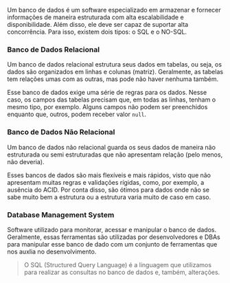 Um banco de dados é um software especializado em armazenar e fornecer informações de maneira estruturada com alta escalabilidade e disponibilidade. Além disso, ele deve ser capaz de suportar alta concorrência. Para isso, existem dois tipos: o SQL e o NO-SQL.

### Banco de Dados Relacional
Um banco de dados relacional estrutura seus dados em tabelas, ou seja, os dados são organizados em linhas e colunas (matriz). Geralmente, as tabelas tem relações umas com as outras, mas pode não haver nenhuma também.

Esse banco de dados exige uma série de regras para os dados. Nesse caso, os campos das tabelas precisam que, em todas as linhas, tenham o mesmo tipo, por exemplo. Alguns campos não podem ser preenchidos enquanto que, outros, podem receber valor `null`.
### Banco de Dados Não Relacional
Um banco de dados não relacional guarda os seus dados de maneira não estruturada ou semi estruturadas que não apresentam relação (pelo menos, não deveria).

Esses bancos de dados são mais flexíveis e mais rápidos, visto que não apresentam muitas regras e validações rígidas, como, por exemplo, a ausência do ACID. Por conta disso, são ótimos para dados onde não se sabe muito bem a estrutura ou a estrutura varia muito de caso em caso.

### Database Management System
Software utilizado para monitorar, acessar e manipular o banco de dados. Geralmente, essas ferramentas são utilizadas por desenvolvedores e DBAs para manipular esse banco de dado com um conjunto de ferramentas que nos auxlia no desenvolvimento.

> O SQL (Structured Query Language) é a linguagem que utilizamos para realizar as consultas no banco de dados e, também, alterações.